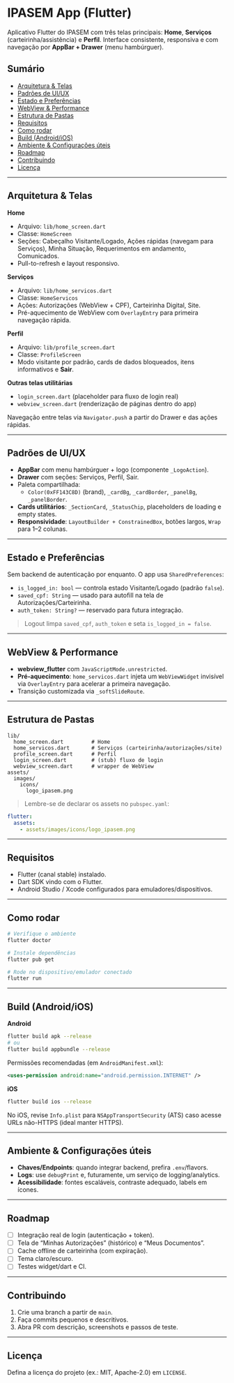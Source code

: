 # IPASEM App (Flutter)

Aplicativo Flutter do IPASEM com três telas principais: **Home**, **Serviços** (carteirinha/assistência) e **Perfil**. Interface consistente, responsiva e com navegação por **AppBar + Drawer** (menu hambúrguer).

## Sumário
- [Arquitetura & Telas](#arquitetura--telas)
- [Padrões de UI/UX](#padrões-de-uiux)
- [Estado e Preferências](#estado-e-preferências)
- [WebView & Performance](#webview--performance)
- [Estrutura de Pastas](#estrutura-de-pastas)
- [Requisitos](#requisitos)
- [Como rodar](#como-rodar)
- [Build (Android/iOS)](#build-androidios)
- [Ambiente & Configurações úteis](#ambiente--configurações-úteis)
- [Roadmap](#roadmap)
- [Contribuindo](#contribuindo)
- [Licença](#licença)

---

## Arquitetura & Telas

**Home**
- Arquivo: `lib/home_screen.dart`
- Classe: `HomeScreen`
- Seções: Cabeçalho Visitante/Logado, Ações rápidas (navegam para Serviços), Minha Situação, Requerimentos em andamento, Comunicados.
- Pull-to-refresh e layout responsivo.

**Serviços**
- Arquivo: `lib/home_servicos.dart`
- Classe: `HomeServicos`
- Ações: Autorizações (WebView + CPF), Carteirinha Digital, Site.
- Pré-aquecimento de WebView com `OverlayEntry` para primeira navegação rápida.

**Perfil**
- Arquivo: `lib/profile_screen.dart`
- Classe: `ProfileScreen`
- Modo visitante por padrão, cards de dados bloqueados, itens informativos e **Sair**.

**Outras telas utilitárias**
- `login_screen.dart` (placeholder para fluxo de login real)
- `webview_screen.dart` (renderização de páginas dentro do app)

Navegação entre telas via `Navigator.push` a partir do Drawer e das ações rápidas.

---

## Padrões de UI/UX

- **AppBar** com menu hambúrguer + logo (componente `_LogoAction`).
- **Drawer** com seções: Serviços, Perfil, Sair.
- Paleta compartilhada:
  - `Color(0xFF143C8D)` (brand), `_cardBg`, `_cardBorder`, `_panelBg`, `_panelBorder`.
- **Cards utilitários**: `_SectionCard`, `_StatusChip`, placeholders de loading e empty states.
- **Responsividade**: `LayoutBuilder + ConstrainedBox`, botões largos, `Wrap` para 1–2 colunas.

---

## Estado e Preferências

Sem backend de autenticação por enquanto. O app usa `SharedPreferences`:

- `is_logged_in: bool` — controla estado Visitante/Logado (padrão `false`).
- `saved_cpf: String` — usado para autofill na tela de Autorizações/Carteirinha.
- `auth_token: String?` — reservado para futura integração.

> Logout limpa `saved_cpf`, `auth_token` e seta `is_logged_in = false`.

---

## WebView & Performance

- **webview_flutter** com `JavaScriptMode.unrestricted`.
- **Pré-aquecimento**: `home_servicos.dart` injeta um `WebViewWidget` invisível via `OverlayEntry` para acelerar a primeira navegação.
- Transição customizada via `_softSlideRoute`.

---

## Estrutura de Pastas

```
lib/
  home_screen.dart         # Home
  home_servicos.dart       # Serviços (carteirinha/autorizações/site)
  profile_screen.dart      # Perfil
  login_screen.dart        # (stub) fluxo de login
  webview_screen.dart      # wrapper de WebView
assets/
  images/
    icons/
      logo_ipasem.png
```

> Lembre-se de declarar os assets no `pubspec.yaml`:
```yaml
flutter:
  assets:
    - assets/images/icons/logo_ipasem.png
```

---

## Requisitos

- Flutter (canal stable) instalado.
- Dart SDK vindo com o Flutter.
- Android Studio / Xcode configurados para emuladores/dispositivos.

---

## Como rodar

```bash
# Verifique o ambiente
flutter doctor

# Instale dependências
flutter pub get

# Rode no dispositivo/emulador conectado
flutter run
```

---

## Build (Android/iOS)

**Android**
```bash
flutter build apk --release
# ou
flutter build appbundle --release
```
Permissões recomendadas (em `AndroidManifest.xml`):
```xml
<uses-permission android:name="android.permission.INTERNET" />
```

**iOS**
```bash
flutter build ios --release
```
No iOS, revise `Info.plist` para `NSAppTransportSecurity` (ATS) caso acesse URLs não-HTTPS (ideal manter HTTPS).

---

## Ambiente & Configurações úteis

- **Chaves/Endpoints**: quando integrar backend, prefira `.env`/flavors.
- **Logs**: use `debugPrint` e, futuramente, um serviço de logging/analytics.
- **Acessibilidade**: fontes escaláveis, contraste adequado, labels em ícones.

---

## Roadmap

- [ ] Integração real de login (autenticação + token).
- [ ] Tela de “Minhas Autorizações” (histórico) e “Meus Documentos”.
- [ ] Cache offline de carteirinha (com expiração).
- [ ] Tema claro/escuro.
- [ ] Testes widget/dart e CI.

---

## Contribuindo

1. Crie uma branch a partir de `main`.
2. Faça commits pequenos e descritivos.
3. Abra PR com descrição, screenshots e passos de teste.

---

## Licença

Defina a licença do projeto (ex.: MIT, Apache-2.0) em `LICENSE`.
